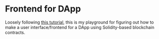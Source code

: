 # Frontend for DApp

Loosely following [this tutorial](https://medium.com/@solidity101/solidity-and-web3-js-building-user-interfaces-for-dapps-605bfad343db), this is my playground for figuring out how to make a user interface/frontend for a DApp using Solidity-based blockchain contracts.
